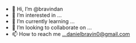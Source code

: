 - 👋 Hi, I’m @bravindan
- 👀 I’m interested in ...
- 🌱 I’m currently learning ...
- 💞️ I’m looking to collaborate on ...
- 📫 How to reach me ...danielbravin0@gmail.com

<!---
bravindan/bravindan is a ✨ special ✨ repository because its `README.md` (this file) appears on your GitHub profile.
You can click the Preview link to take a look at your changes.
--->
